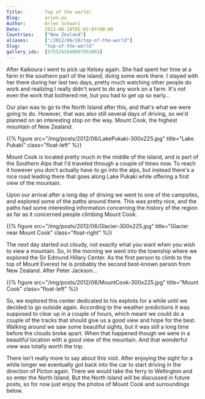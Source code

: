 ```yaml
---
Title:        Top of the world!
Blog:         arjen.eu  
Author:       Arjen Schwarz  
Date:         2012-06-18T05:03:07+00:00
Countries:    ["New Zealand"]
aliases:      ["/2012/06/18/top-of-the-world"]
Slug:         "top-of-the-world"
gallery_ids:  [5755241848087952065]
---
```

After Kaikoura I went to pick up Kelsey again. She had spent her time at a farm in the southern part of the island, doing some work there. I stayed with her there during her last two days, pretty much watching other people do work and realizing I really didn't want to do any work on a farm. It's not even the work that bothered me, but you had to get up so early…

Our plan was to go to the North Island after this, and that's what we were going to do. However, that was also still several days of driving, so we'd planned on an interesting stop on the way. Mount Cook, the highest mountain of New Zealand.

{{% figure src="/img/posts/2012/06/LakePukaki-300x225.jpg" title="Lake Pukaki" class="float-left" %}}

Mount Cook is located pretty much in the middle of the island, and is part of the Southern Alps that I'd traveled through a couple of times now. To reach it however you don't actually have to go into the alps, but instead there's a nice road leading there that goes along Lake Pukaki while offering a first view of the mountain.

Upon our arrival after a long day of driving we went to one of the campsites, and explored some of the paths around there. This was pretty nice, and the paths had some interesting information concerning the history of the region as far as it concerned people climbing Mount Cook.

{{% figure src="/img/posts/2012/06/Glacier-300x225.jpg" title="Glacier near Mount Cook" class="float-right" %}}

The next day started out cloudy, not exactly what you want when you wish to view a mountain. So, in the morning we went into the township where we explored the Sir Edmund Hillary Center. As the first person to climb to the top of Mount Everest he is probably the second best-known person from New Zealand. After Peter Jackson…

{{% figure src="/img/posts/2012/06/MountCook-300x225.jpg" title="Mount Cook" class="float-left" %}}

So, we explored this center dedicated to his exploits for a while until we decided to go outside again. According to the weather predictions it was supposed to clear up in a couple of hours, which meant we could do a couple of the tracks that should give us a good view and hope for the best. Walking around we saw some beautiful sights, but it was still a long time before the clouds broke apart. When that happened though we were in a beautiful location with a good view of the mountain. And that wonderful view was totally worth the trip.

There isn't really more to say about this visit. After enjoying the sight for a while longer we eventually got back into the car to start driving in the direction of Picton again. There we would take the ferry to Wellington and so enter the North Island. But the North Island will be discussed in future posts, so for now just enjoy the photos of Mount Cook and surroundings below.